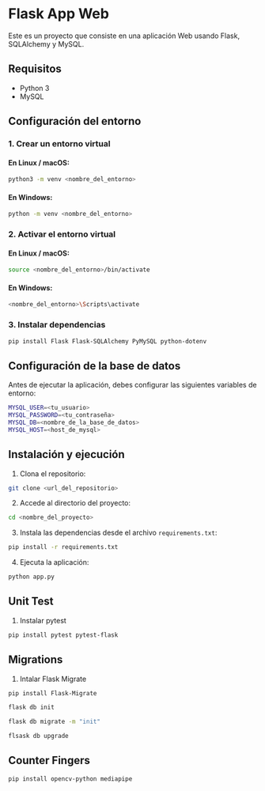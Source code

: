 # Flask App Web

Este es un proyecto que consiste en una aplicación Web usando Flask, SQLAlchemy y MySQL.

## Requisitos

- Python 3
- MySQL

## Configuración del entorno

### 1. Crear un entorno virtual

#### En Linux / macOS:
```sh
python3 -m venv <nombre_del_entorno>
```

#### En Windows:
```sh
python -m venv <nombre_del_entorno>
```

### 2. Activar el entorno virtual

#### En Linux / macOS:
```sh
source <nombre_del_entorno>/bin/activate
```

#### En Windows:
```sh
<nombre_del_entorno>\Scripts\activate
```

### 3. Instalar dependencias

```sh
pip install Flask Flask-SQLAlchemy PyMySQL python-dotenv
```

## Configuración de la base de datos

Antes de ejecutar la aplicación, debes configurar las siguientes variables de entorno:

```sh
MYSQL_USER=<tu_usuario>
MYSQL_PASSWORD=<tu_contraseña>
MYSQL_DB=<nombre_de_la_base_de_datos>
MYSQL_HOST=<host_de_mysql>
```

## Instalación y ejecución

1. Clona el repositorio:
```sh
git clone <url_del_repositorio>
```

2. Accede al directorio del proyecto:
```sh
cd <nombre_del_proyecto>
```

3. Instala las dependencias desde el archivo `requirements.txt`:
```sh
pip install -r requirements.txt
```

4. Ejecuta la aplicación:
```sh
python app.py
```
## Unit Test
1. Instalar pytest
```sh
pip install pytest pytest-flask
```

## Migrations
1. Intalar Flask Migrate
```sh
pip install Flask-Migrate
```
```sh
flask db init
```
```sh
flask db migrate -m "init"
```
```sh
flsask db upgrade
```
## Counter Fingers
```sh
pip install opencv-python mediapipe
```


